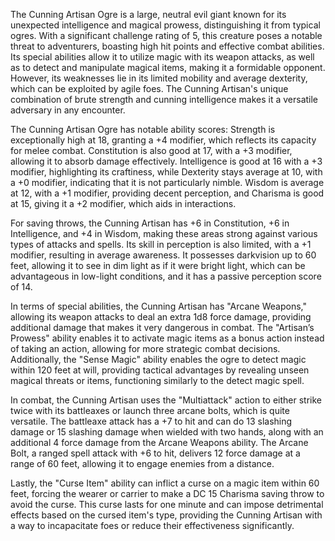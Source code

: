 The Cunning Artisan Ogre is a large, neutral evil giant known for its unexpected intelligence and magical prowess, distinguishing it from typical ogres. With a significant challenge rating of 5, this creature poses a notable threat to adventurers, boasting high hit points and effective combat abilities. Its special abilities allow it to utilize magic with its weapon attacks, as well as to detect and manipulate magical items, making it a formidable opponent. However, its weaknesses lie in its limited mobility and average dexterity, which can be exploited by agile foes. The Cunning Artisan's unique combination of brute strength and cunning intelligence makes it a versatile adversary in any encounter.

The Cunning Artisan Ogre has notable ability scores: Strength is exceptionally high at 18, granting a +4 modifier, which reflects its capacity for melee combat. Constitution is also good at 17, with a +3 modifier, allowing it to absorb damage effectively. Intelligence is good at 16 with a +3 modifier, highlighting its craftiness, while Dexterity stays average at 10, with a +0 modifier, indicating that it is not particularly nimble. Wisdom is average at 12, with a +1 modifier, providing decent perception, and Charisma is good at 15, giving it a +2 modifier, which aids in interactions. 

For saving throws, the Cunning Artisan has +6 in Constitution, +6 in Intelligence, and +4 in Wisdom, making these areas strong against various types of attacks and spells. Its skill in perception is also limited, with a +1 modifier, resulting in average awareness. It possesses darkvision up to 60 feet, allowing it to see in dim light as if it were bright light, which can be advantageous in low-light conditions, and it has a passive perception score of 14.

In terms of special abilities, the Cunning Artisan has "Arcane Weapons," allowing its weapon attacks to deal an extra 1d8 force damage, providing additional damage that makes it very dangerous in combat. The "Artisan’s Prowess" ability enables it to activate magic items as a bonus action instead of taking an action, allowing for more strategic combat decisions. Additionally, the "Sense Magic" ability enables the ogre to detect magic within 120 feet at will, providing tactical advantages by revealing unseen magical threats or items, functioning similarly to the detect magic spell.

In combat, the Cunning Artisan uses the "Multiattack" action to either strike twice with its battleaxes or launch three arcane bolts, which is quite versatile. The battleaxe attack has a +7 to hit and can do 13 slashing damage or 15 slashing damage when wielded with two hands, along with an additional 4 force damage from the Arcane Weapons ability. The Arcane Bolt, a ranged spell attack with +6 to hit, delivers 12 force damage at a range of 60 feet, allowing it to engage enemies from a distance.

Lastly, the "Curse Item" ability can inflict a curse on a magic item within 60 feet, forcing the wearer or carrier to make a DC 15 Charisma saving throw to avoid the curse. This curse lasts for one minute and can impose detrimental effects based on the cursed item's type, providing the Cunning Artisan with a way to incapacitate foes or reduce their effectiveness significantly.